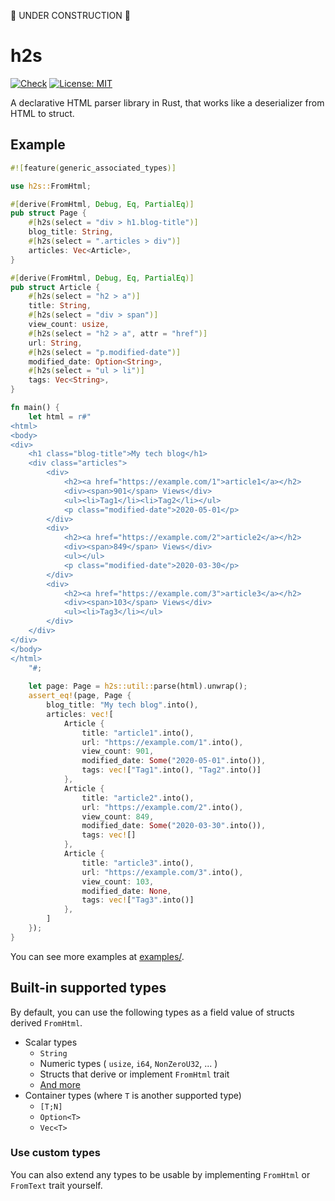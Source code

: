 🚧 UNDER CONSTRUCTION 🚧

# h2s

[![Check](https://github.com/ikenox/h2s/actions/workflows/check.yml/badge.svg?branch=main)](https://github.com/ikenox/h2s/actions/workflows/check.yml) [![License: MIT](https://img.shields.io/badge/License-MIT-yellow.svg)](https://opensource.org/licenses/MIT)

A declarative HTML parser library in Rust, that works like a deserializer from HTML to struct.

## Example

```rust
#![feature(generic_associated_types)]

use h2s::FromHtml;

#[derive(FromHtml, Debug, Eq, PartialEq)]
pub struct Page {
    #[h2s(select = "div > h1.blog-title")]
    blog_title: String,
    #[h2s(select = ".articles > div")]
    articles: Vec<Article>,
}

#[derive(FromHtml, Debug, Eq, PartialEq)]
pub struct Article {
    #[h2s(select = "h2 > a")]
    title: String,
    #[h2s(select = "div > span")]
    view_count: usize,
    #[h2s(select = "h2 > a", attr = "href")]
    url: String,
    #[h2s(select = "p.modified-date")]
    modified_date: Option<String>,
    #[h2s(select = "ul > li")]
    tags: Vec<String>,
}

fn main() {
    let html = r#"
<html>
<body>
<div>
    <h1 class="blog-title">My tech blog</h1>
    <div class="articles">
        <div>
            <h2><a href="https://example.com/1">article1</a></h2>
            <div><span>901</span> Views</div>
            <ul><li>Tag1</li><li>Tag2</li></ul>
            <p class="modified-date">2020-05-01</p>
        </div>
        <div>
            <h2><a href="https://example.com/2">article2</a></h2>
            <div><span>849</span> Views</div>
            <ul></ul>
            <p class="modified-date">2020-03-30</p>
        </div>
        <div>
            <h2><a href="https://example.com/3">article3</a></h2>
            <div><span>103</span> Views</div>
            <ul><li>Tag3</li></ul>
        </div>
    </div>
</div>
</body>
</html>
    "#;
    
    let page: Page = h2s::util::parse(html).unwrap();
    assert_eq!(page, Page {
        blog_title: "My tech blog".into(),
        articles: vec![
            Article {
                title: "article1".into(),
                url: "https://example.com/1".into(),
                view_count: 901,
                modified_date: Some("2020-05-01".into()),
                tags: vec!["Tag1".into(), "Tag2".into()]
            },
            Article {
                title: "article2".into(),
                url: "https://example.com/2".into(),
                view_count: 849,
                modified_date: Some("2020-03-30".into()),
                tags: vec![]
            },
            Article {
                title: "article3".into(),
                url: "https://example.com/3".into(),
                view_count: 103,
                modified_date: None,
                tags: vec!["Tag3".into()]
            },
        ]
    });
}
```

You can see more examples at [examples/](./examples/).

## Built-in supported types

By default, you can use the following types as a field value of structs derived `FromHtml`.

- Scalar types
  - `String`
  - Numeric types ( `usize`, `i64`, `NonZeroU32`, ... )
  - Structs that derive or implement `FromHtml` trait
  - [And more](./core/src/from_text.rs)
- Container types (where `T` is another supported type)
  - `[T;N]`
  - `Option<T>`
  - `Vec<T>`

### Use custom types

You can also extend any types to be usable by implementing `FromHtml` or `FromText` trait yourself.
